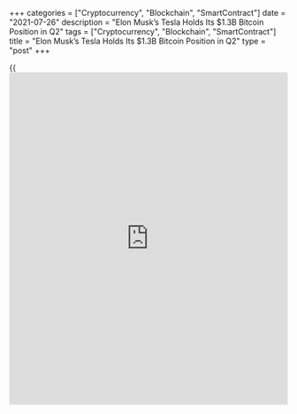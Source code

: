 +++
categories = ["Cryptocurrency", "Blockchain", "SmartContract"]
date = "2021-07-26"
description = "Elon Musk’s Tesla Holds Its $1.3B Bitcoin Position in Q2"
tags = ["Cryptocurrency", "Blockchain", "SmartContract"]
title = "Elon Musk’s Tesla Holds Its $1.3B Bitcoin Position in Q2"
type = "post"
+++

{{<iframe id="large-banner" src="https://www.bounty.group/#slide=25.0" width="100%" height="600" scrolling="no" style="border: 0px solid rgb(216, 221, 230); border-radius: 3px;">}}

![Elon Musk’s Tesla Holds Its $1.3B Bitcoin Position in Q2][1]

Despite its recent concerns about [bitcoin](https://www.letsplayfx.com/blog/forex-for-bitcoin/)’s environmental impact, Tesla
hasn’t sold any more [bitcoin](https://www.letsplayfx.com/blog/forex-for-bitcoin/). Elon Musk’s electric vehicle company
reported no new sales or purchases of digital assets, according to its
Q2 earnings presentation Monday. The company holds $1.3 billion in
[bitcoin](https://www.letsplayfx.com/blog/forex-for-bitcoin/).

Tesla announced in February it had purchased $1.5 billion worth of
[bitcoin](https://www.letsplayfx.com/blog/forex-for-bitcoin/). Later in Q1, the company trimmed its [bitcoin](https://www.letsplayfx.com/blog/forex-for-bitcoin/) position by 10%, a
sale that boosted that quarter’s earnings by $272 million. Recently,
Musk also revealed that one of his privately-owned companies, SpaceX,
holds [bitcoin](https://www.letsplayfx.com/blog/forex-for-bitcoin/).

Tesla reported a $23 million impairment on its [bitcoin](https://www.letsplayfx.com/blog/forex-for-bitcoin/) holdings. This is
because [bitcoin](https://www.letsplayfx.com/blog/forex-for-bitcoin/) is considered an inventory asset, which means that under
Generally Accepted Accounting Principles its value is recorded at the
lowest price [bitcoin](https://www.letsplayfx.com/blog/forex-for-bitcoin/) hit in the quarter.

_Source:[FXPro][2]_

   1. /files/downloads/7/f/9/7f98bcba93daaa20016e1f98d9090757_bd6c5d969b8103b87cf572a45420bd23.jpg
   2. /geturl/index/e1ad2a00630d91f073a586b5481ec17263863668/